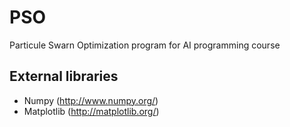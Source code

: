 # PSO

Particule Swarn Optimization program for AI programming course


## External libraries

* Numpy (http://www.numpy.org/)
* Matplotlib (http://matplotlib.org/)
